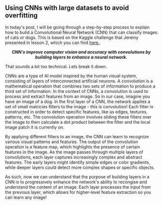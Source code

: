 ## Using CNNs with large datasets to avoid overfitting

In today's post, I will be going through a step-by-step process to explain how to bulid a Convolutional Neural Network (CNN) that can classify images of cats or dogs. This is based on the Kaggle challenge that Jeremy presented in lesson 2, which you can find [here.](https://www.kaggle.com/competitions/dogs-vs-cats/overview/description). 

***<p style="text-align: center;">CNN's improve computer vision and accuracy with convolutions by building layers to enhance a neural network.</p>***

That sounds a bit too technical. Lets break it down.

CNNs are a type of AI model inspired by the human visual system, consisting of layers of interconnected artificial neurons. A convolution is a mathematical operation that combines two sets of information to produce a third set of information. In the context of CNNs, a convolution is used to process and extract features from an image. So in our case, imagine you have an image of a dog. In the first layer of a CNN, the network applies a set of small matricies filters to the image - this is convolution! Each filter is constructed in order to detect specific features, like as edges, textures, patterns, etc. The convolution operation involves sliding these filters over the image to then calculate a dot product between the filter and the local image patch it is currently on.

By applying different filters to an image, the CNN can learn to recognize various visual patterns and features. The output of the convolution operation is a feature map, which highlights the presence of certain features in the image. As the image passes through multiple layers of convolutions, each layer captures increasingly complex and abstract features. The early layers might identify simple edges or color gradients, while deeper layers could detect more complex shapes or specific objects. 

As such, now we can understand that the purpose of building layers in a CNN is to progressively enhance the network's ability to recongise and understand the content of an image. Each layer processes the input from the previous layer, which allows for higher-level feature extraction so you can learn any image!




